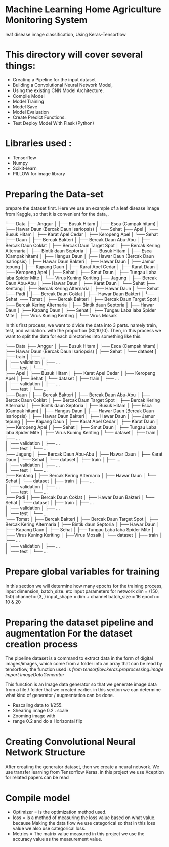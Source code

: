 # Machine Learning Home Agriculture Monitoring System
leaf disease image classification, Using Keras-Tensorflow

# This directory will cover several things:

* Creating a Pipeline for the input dataset
* Building a Convolutional Neural Network Model,
* Using the existing CNN Model Architecture.
* Compile Model
* Model Training
* Model Save
* Model Evaluation
* Create Predict Functions.
* Test Deploy Model With Flask (Python)

# Libraries used :

* Tensorflow 
* Numpy
* Scikit-learn
* PILLOW for image library

# Preparing the Data-set
prepare the dataset first. Here we use an example of a leaf disease image from Kaggle, so that it is convenient for the data, .

└── Data
        ├── Anggur
        │   ├── Busuk Hitam
        │   ├── Esca (Campak hitam)
        │   ├── Hawar Daun (Bercak Daun Isariopsis)
        │   └── Sehat
        ├── Apel
        │   ├── Busuk Hitam
        │   ├── Karat Apel Cedar
        │   ├── Keropeng Apel
        │   └── Sehat
        ├── Daun
        │   ├── Bercak Bakteri
        │   ├── Bercak Daun Abu-Abu
        │   ├── Bercak Daun Coklat
        │   ├── Bercak Daun Target Spot
        │   ├── Bercak Kering Alternaria
        │   ├── Bintik daun Septoria
        │   ├── Busuk Hitam
        │   ├── Esca (Campak hitam)
        │   ├── Hangus Daun
        │   ├── Hawar Daun (Bercak Daun Isariopsis)
        │   ├── Hawar Daun Bakteri
        │   ├── Hawar Daun
        │   ├── Jamur tepung
        │   ├── Kapang Daun
        │   ├── Karat Apel Cedar
        │   ├── Karat Daun
        │   ├── Keropeng Apel
        │   ├── Sehat
        │   ├── Smut Daun
        │   ├── Tungau Laba laba Spider Mite
        │   └── Virus Kuning Keriting
        ├── Jagung
        │   ├── Bercak Daun Abu-Abu
        │   ├── Hawar Daun
        │   ├── Karat Daun
        │   └── Sehat
        ├── Kentang
        │   ├── Bercak Kering Alternaria
        │   ├── Hawar Daun
        │   └── Sehat
        ├── Padi
        │   ├── Bercak Daun Coklat
        │   ├── Hawar Daun Bakteri
        │   └── Sehat
        └── Tomat
        │   ├── Bercak Bakteri
        │   ├── Bercak Daun Target Spot
        │   ├── Bercak Kering Alternaria
        │   ├── Bintik daun Septoria
        │   ├── Hawar Daun
        │   ├── Kapang Daun
        │   ├── Sehat
        │   ├── Tungau Laba laba Spider Mite
        │   ├── Virus Kuning Keriting
        │   └── Virus Mosaik
        
In this first process, we want to divide the data into 3 parts. namely train, test, and validation. with the proportion (80,10,10).
Then, in this process we want to split the data for each directories into something like this.

└── Data
        ├── Anggur
        │   ├── Busuk Hitam
        │   ├── Esca (Campak hitam)
        │   ├── Hawar Daun (Bercak Daun Isariopsis)
        │   ├── Sehat
        │   └── dataset
        │       ├── train
        │             ├── ...      
        │       ├── validation
        │             ├── ...   
        │       └── test
        │             └── ...   
        ├── Apel
        │   ├── Busuk Hitam
        │   ├── Karat Apel Cedar
        │   ├── Keropeng Apel
        │   ├── Sehat
        │   └── dataset
        │       ├── train
        │             ├── ...      
        │       ├── validation
        │             ├── ...   
        │       └── test
        │             └── ...   
        ├── Daun
        │   ├── Bercak Bakteri
        │   ├── Bercak Daun Abu-Abu
        │   ├── Bercak Daun Coklat
        │   ├── Bercak Daun Target Spot
        │   ├── Bercak Kering Alternaria
        │   ├── Bintik daun Septoria
        │   ├── Busuk Hitam
        │   ├── Esca (Campak hitam)
        │   ├── Hangus Daun
        │   ├── Hawar Daun (Bercak Daun Isariopsis)
        │   ├── Hawar Daun Bakteri
        │   ├── Hawar Daun
        │   ├── Jamur tepung
        │   ├── Kapang Daun
        │   ├── Karat Apel Cedar
        │   ├── Karat Daun
        │   ├── Keropeng Apel
        │   ├── Sehat
        │   ├── Smut Daun
        │   ├── Tungau Laba laba Spider Mite
        │   ├──  Virus Kuning Keriting
        │   └── dataset
        │       ├── train
        │             ├── ...      
        │       ├── validation
        │             ├── ...   
        │       └── test
        │             └── ...   
        ├── Jagung
        │   ├── Bercak Daun Abu-Abu
        │   ├── Hawar Daun
        │   ├── Karat Daun
        │   └── Sehat
        │   └── dataset
        │       ├── train
        │             ├── ...      
        │       ├── validation
        │             ├── ...   
        │       └── test
        │             └── ...  
        ├── Kentang
        │   ├── Bercak Kering Alternaria
        │   ├── Hawar Daun
        │   └── Sehat
        │   └── dataset
        │       ├── train
        │             ├── ...      
        │       ├── validation
        │             ├── ...   
        │       └── test
        │             └── ...  
        ├── Padi
        │   ├── Bercak Daun Coklat
        │   ├── Hawar Daun Bakteri
        │   └── Sehat
        │   └── dataset
        │       ├── train
        │             ├── ...      
        │       ├── validation
        │             ├── ...   
        │       └── test
        │             └── ...  
        └── Tomat
        │   ├── Bercak Bakteri
        │   ├── Bercak Daun Target Spot
        │   ├── Bercak Kering Alternaria
        │   ├── Bintik daun Septoria
        │   ├── Hawar Daun
        │   ├── Kapang Daun
        │   ├── Sehat
        │   ├── Tungau Laba laba Spider Mite
        │   ├── Virus Kuning Keriting
        │   ├──Virus Mosaik
        │   └── dataset
        │       ├── train
        │             ├── ...      
        │       ├── validation
        │             ├── ...   
        │       └── test
        │             └── ...  
        
# Prepare global variables for training
In this section we will determine how many epochs for the training process, input dimension, batch_size. etc
Input parameters for network
dim = (150, 150)
channel = (3, )
input_shape = dim + channel
batch_size = 16
epoch = 10 & 20

# Preparing the dataset pipeline and augmentation For the dataset creation process
The pipeline dataset is a command to extract data in the form of digital images/images, which come from a folder into an array that can be read by tensorflow, the function used is *from tensorflow.keras.preprocessing.image import ImageDataGenerator*

This function is an Image data generator so that we generate image data from a file / folder that we created earlier. in this section we can determine what kind of generator / augmentation can be done.

* Rescaling data to 1/255.
* Shearing image 0.2 . scale
* Zooming image with
* range 0.2 and do a Horizontal flip

# Creating Convolutional Neural Network Structure
After creating the generator dataset, then we create a neural network. We use transfer learning from Tensorflow Keras. in this project we use Xception for related papers can be read

# Compile model
* Optimizer = is the optimization method used.
* loss = is a method of measuring the loss value based on what value. because Making the data flow we use categorical so that in this loss value we also use categorical loss.
* Metrics = The matrix value measured in this project we use the accuracy value as the measurement value.



